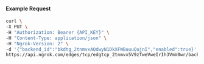 <!-- Code generated for API Clients. DO NOT EDIT. -->

#### Example Request

```bash
curl \
-X PUT \
-H "Authorization: Bearer {API_KEY}" \
-H "Content-Type: application/json" \
-H "Ngrok-Version: 2" \
-d '{"backend_id":"bkdtg_2tnmvxAQdwyN1DkXFWBuuuQujnI","enabled":true}' \
https://api.ngrok.com/edges/tcp/edgtcp_2tnmvx5V9zTweVweIrIh3VmV0wr/backend
```
